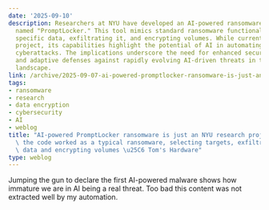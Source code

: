 ```yaml
---
date: '2025-09-10'
description: Researchers at NYU have developed an AI-powered ransomware prototype
  named "PromptLocker." This tool mimics standard ransomware functionality by targeting
  specific data, exfiltrating it, and encrypting volumes. While currently a research
  project, its capabilities highlight the potential of AI in automating sophisticated
  cyberattacks. The implications underscore the need for enhanced security measures
  and adaptive defenses against rapidly evolving AI-driven threats in the cybersecurity
  landscape.
link: /archive/2025-09-07-ai-powered-promptlocker-ransomware-is-just-an-nyu-research-project-the-code-worked-as-a-typical-rans
tags:
- ransomware
- research
- data encryption
- cybersecurity
- AI
- weblog
title: "AI-powered PromptLocker ransomware is just an NYU research project \u2014\
  \ the code worked as a typical ransomware, selecting targets, exfiltrating selected\
  \ data and encrypting volumes \u25C6 Tom's Hardware"
type: weblog
---
```


Jumping the gun to declare the first AI-powered malware shows how immature we are in AI being a real threat. Too bad this content was not extracted well by my automation.

